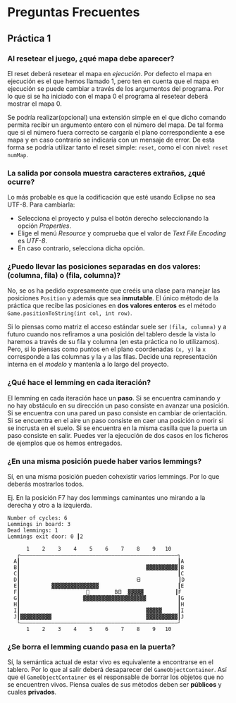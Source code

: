 # Preguntas Frecuentes

## Práctica 1


### Al resetear el juego, ¿qué mapa debe aparecer?

El reset deberá resetear el mapa en *ejecución*. Por defecto el mapa en ejecución es el que hemos llamado 1, pero ten en cuenta que el mapa en ejecución se puede cambiar a través de los argumentos del programa. Por lo que si se ha iniciado con el mapa 0 el programa al resetear deberá mostrar el mapa 0.

Se podría realizar(opcional) una extensión simple en el que dicho comando permita recibir un argumento entero con el número del mapa. De tal forma que si el número fuera correcto se cargaría el plano correspondiente a ese mapa y en caso contrario se indicaría con un mensaje de error. De esta forma se podría utilizar tanto el reset simple: `reset`, como el con nivel: `reset numMap`.

### La salida por consola muestra caracteres extraños, ¿qué ocurre?

Lo más probable es que la codificación que esté usando Eclipse no sea UTF-8. Para cambiarla:
- Selecciona el proyecto y pulsa el botón derecho seleccionando la opción *Properties*. 
- Elige el menú *Resource* y  comprueba que el valor de *Text File Encoding* es *UTF-8*. 
- En caso contrario, selecciona dicha opción.

### ¿Puedo llevar las posiciones separadas en dos valores: (columna, fila) o (fila, columna)?

No, se os ha pedido expresamente que creéis una clase para manejar las posiciones `Position` y además que sea **inmutable**. El único método de la práctica que recibe las posiciones en **dos valores enteros** es el método `Game.positionToString(int col, int row)`.

Si lo piensas como matriz el acceso estándar suele ser `(fila, columna)` y a futuro cuando nos refiramos a una posición del tablero desde la vista lo haremos a través de su fila y columna (en esta práctica no lo utilizamos). Pero, si lo piensas como puntos en el plano coordenadas `(x, y)` la `x` corresponde a las columnas y la `y` a las filas. Decide una representación interna en el *modelo* y mantenla a lo largo del proyecto. 

### ¿Qué hace el lemming en cada iteración?

El lemming en cada iteración hace un **paso**. Si se encuentra caminando y no hay obstáculo en su dirección un paso consiste en avanzar una posición. Si se encuentra con una pared un paso consiste en cambiar de orientación. Si se encuentra en el aire un paso consiste en caer una posición o morir si se incrusta en el suelo. Si se encuentra en la misma casilla que la puerta un paso consiste en salir. Puedes ver la ejecución de dos casos en los ficheros de ejemplos que os hemos entregados.

### ¿En una misma posición puede haber varios lemmings?

Sí, en una misma posición pueden cohexistir varios lemmings. Por lo que deberás mostrarlos todos.

Ej. En la posición F7 hay dos lemmings caminantes uno mirando a la derecha y otro a la izquierda.


```
Number of cycles: 6
Lemmings in board: 3
Dead lemmings: 1
Lemmings exit door: 0 ┃2

      1    2    3    4    5    6    7    8    9   10  
   ┌——————————————————————————————————————————————————┐
  A┃                                                  ┃A
  B┃                                        ▓▓▓▓▓▓▓▓▓▓┃B
  C┃                                                  ┃C
  D┃                                     ᗺ            ┃D
  E┃          ▓▓▓▓▓▓▓▓▓▓▓▓▓▓▓                         ┃E
  F┃                     🚪        Bᗺ  ▓▓▓▓▓          ┃F
  G┃                    ▓▓▓▓▓▓▓▓▓▓▓▓▓▓▓▓▓▓▓▓          ┃G
  H┃                                                  ┃H
  I┃                                        ▓▓▓▓▓     ┃I
  J┃▓▓▓▓▓▓▓▓▓▓                              ▓▓▓▓▓▓▓▓▓▓┃J
   └——————————————————————————————————————————————————┘
      1    2    3    4    5    6    7    8    9   10  
```


### ¿Se borra el lemming cuando pasa en la puerta?

Sí, la semántica actual de estar vivo es equivalente a encontrarse en el tablero. Por lo que al salir deberá desaparecer del `GameObjectContainer`. Así que el `GameObjectContainer` es el responsable de borrar los objetos que no se encuentren vivos. Piensa cuales de sus métodos deben ser **públicos** y cuales **privados**.
